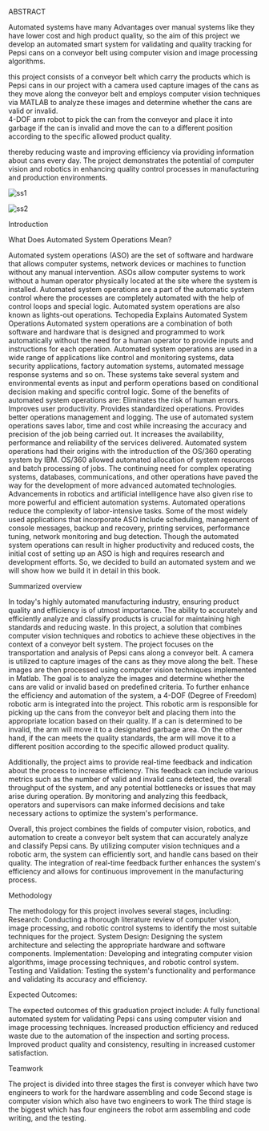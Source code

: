 ABSTRACT

Automated systems have many Advantages over manual systems like they have lower cost and high product quality, so the aim of this project we develop an automated smart system for validating and quality tracking for Pepsi cans on a conveyor belt using computer vision and image processing algorithms.

 this project consists of a conveyor belt which carry the products which is Pepsi cans in our project with a camera used capture images of the cans as they move along the conveyor belt and employs computer vision techniques via MATLAB to analyze these images and determine whether the cans are valid or invalid.  
 4-DOF arm robot to pick the can from the conveyor and place it into garbage if the can is invalid and move the can to a different position according to the specific allowed product quality.

thereby reducing waste and improving efficiency via providing information about cans every day. 
The project demonstrates the potential of computer vision and robotics in enhancing quality control processes in manufacturing and production environments.

![ss1](https://github.com/Ahmd-Sadka/smart-sorting-and-inception-system/assets/137878288/fe5ba2bc-dec6-4c65-9901-a3ad8e9aacf0)

![ss2](https://github.com/Ahmd-Sadka/smart-sorting-and-inception-system/assets/137878288/ef444bba-4597-4fc5-8c25-5eb45bfccdf7)

Introduction

What Does Automated System Operations Mean?

Automated system operations (ASO) are the set of software and hardware that allows computer systems, network devices or machines to function without any manual intervention. ASOs allow computer systems to work without a human operator physically located at the site where the system is installed. Automated system operations are a part of the automatic system control where the processes are completely automated with the help of control loops and special logic.
Automated system operations are also known as lights-out operations.
Techopedia Explains Automated System Operations
Automated system operations are a combination of both software and hardware that is designed and programmed to work automatically without the need for a human operator to provide inputs and instructions for each operation.
Automated system operations are used in a wide range of applications like control and monitoring systems, data security applications, factory automation systems, automated message response systems and so on. These systems take several system and environmental events as input and perform operations based on conditional decision making and specific control logic.
Some of the benefits of automated system operations are:
Eliminates the risk of human errors.
Improves user productivity.
Provides standardized operations.
Provides better operations management and logging.
The use of automated system operations saves labor, time and cost while increasing the accuracy and precision of the job being carried out. It increases the availability, performance and reliability of the services delivered.
Automated system operations had their origins with the introduction of the OS/360 operating system by IBM. OS/360 allowed automated allocation of system resources and batch processing of jobs. The continuing need for complex operating systems, databases, communications, and other operations have paved the way for the development of more advanced automated technologies. Advancements in robotics and artificial intelligence have also given rise to more powerful and efficient automation systems.
Automated operations reduce the complexity of labor-intensive tasks. Some of the most widely used applications that incorporate ASO include scheduling, management of console messages, backup and recovery, printing services, performance tuning, network monitoring and bug detection.
Though the automated system operations can result in higher productivity and reduced costs, the initial cost of setting up an ASO is high and requires research and development efforts.
So, we decided to build an automated system and we will show how we build it in detail in this book.

Summarized overview

In today's highly automated manufacturing industry, ensuring product quality and efficiency is of utmost importance. The ability to accurately and efficiently analyze and classify products is crucial for maintaining high standards and reducing waste. In this project, a solution that combines computer vision techniques and robotics to achieve these objectives in the context of a conveyor belt system.
The project focuses on the transportation and analysis of Pepsi cans along a conveyor belt. A camera is utilized to capture images of the cans as they move along the belt. These images are then processed using computer vision techniques implemented in Matlab. The goal is to analyze the images and determine whether the cans are valid or invalid based on predefined criteria.
To further enhance the efficiency and automation of the system, a 4-DOF (Degree of Freedom) robotic arm is integrated into the project. This robotic arm is responsible for picking up the cans from the conveyor belt and placing them into the appropriate location based on their quality. If a can is determined to be invalid, the arm will move it to a designated garbage area. On the other hand, if the can meets the quality standards, the arm will move it to a different position according to the specific allowed product quality.

Additionally, the project aims to provide real-time feedback and indication about the process to increase efficiency. This feedback can include various metrics such as the number of valid and invalid cans detected, the overall throughput of the system, and any potential bottlenecks or issues that may arise during operation. By monitoring and analyzing this feedback, operators and supervisors can make informed decisions and take necessary actions to optimize the system's performance.

Overall, this project combines the fields of computer vision, robotics, and automation to create a conveyor belt system that can accurately analyze and classify Pepsi cans. By utilizing computer vision techniques and a robotic arm, the system can efficiently sort, and handle cans based on their quality. The integration of real-time feedback further enhances the system's efficiency and allows for continuous improvement in the manufacturing process.

Methodology 

The methodology for this project involves several stages, including:
Research: Conducting a thorough literature review of computer vision, image processing, and robotic control systems to identify the most suitable techniques for the project.
System Design: Designing the system architecture and selecting the appropriate hardware and software components.
Implementation: Developing and integrating computer vision algorithms, image processing techniques, and robotic control system.
Testing and Validation: Testing the system's functionality and performance and validating its accuracy and efficiency.


Expected Outcomes:

The expected outcomes of this graduation project include:
A fully functional automated system for validating Pepsi cans using computer vision and image processing techniques.
Increased production efficiency and reduced waste due to the automation of the inspection and sorting process.
Improved product quality and consistency, resulting in increased customer satisfaction.

   Teamwork

The project is divided into three stages the first is conveyer which have two engineers to work for the hardware assembling and code 
Second stage is computer vision which also have two engineers to work 
The third stage is the biggest which has four engineers the robot arm assembling and code writing, and the testing. 
